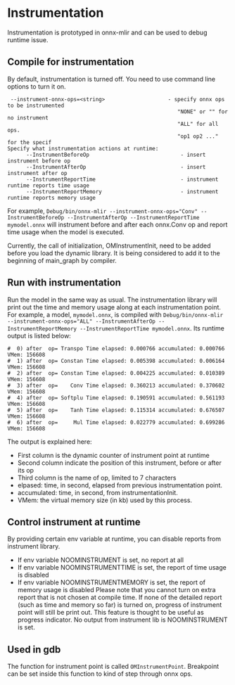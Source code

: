 <!--- SPDX-License-Identifier: Apache-2.0 -->

# Instrumentation

Instrumentation is prototyped in onnx-mlir and can be used to debug runtime issue.

## Compile for instrumentation

By default, instrumentation is turned off. You need to use command line options to turn it on. 
```
 --instrument-onnx-ops=<string>                    - specify onnx ops to be instrumented
                                                      "NONE" or "" for no instrument
                                                      "ALL" for all ops. 
                                                      "op1 op2 ..." for the specif
Specify what instrumentation actions at runtime:
      --InstrumentBeforeOp                             - insert instrument before op
      --InstrumentAfterOp                              - insert instrument after op
      --InstrumentReportTime                           - instrument runtime reports time usage
      --InstrumentReportMemory                         - instrument runtime reports memory usage
```
For example, `Debug/bin/onnx-mlir --instrument-onnx-ops="Conv" --InstrumentBeforeOp --InstrumentAfterOp --InstrumentReportTime mymodel.onnx`
 will instrument before and after each onnx.Conv op and report time usage  when the model is executed. 

Currently, the call of initialization, OMInstrumentInit, need to be added before you load the dynamic library. It is being considered to add it to the beginning of main_graph by compiler. 

## Run with instrumentation
Run the model in the same way as usual.
The instrumentation library will print out the time and memory usage along at each instrumentation point.
For example, a model, `mymodel.onnx`, is compiled with `Debug/bin/onnx-mlir  --instrument-onnx-ops="ALL" --InstrumentAfterOp --InstrumentReportMemory --InstrumentReportTime mymodel.onnx`.
Its runtime output is listed below:

```
#  0) after  op= Transpo Time elapsed: 0.000766 accumulated: 0.000766 VMem: 156608
#  1) after  op= Constan Time elapsed: 0.005398 accumulated: 0.006164 VMem: 156608
#  2) after  op= Constan Time elapsed: 0.004225 accumulated: 0.010389 VMem: 156608
#  3) after  op=    Conv Time elapsed: 0.360213 accumulated: 0.370602 VMem: 156608
#  4) after  op= Softplu Time elapsed: 0.190591 accumulated: 0.561193 VMem: 156608
#  5) after  op=    Tanh Time elapsed: 0.115314 accumulated: 0.676507 VMem: 156608
#  6) after  op=     Mul Time elapsed: 0.022779 accumulated: 0.699286 VMem: 156608
```

The output is explained here:
* First column is the dynamic counter of instrument point at runtime
* Second column indicate the position of this instrument, before or after its op
* Third column is the name of op, limited to 7 characters
* elpased: time, in second, elapsed from previous instrumentation point.
* accumulated: time, in second, from instrumentationInit.
* VMem: the virtual memory size (in kb) used by this process.

## Control instrument at runtime
By providing certain env variable at runtime, you can disable reports from  instrument library.
* If env variable NOOMINSTRUMENT is set, no report at all
* If env variable NOOMINSTRUMENTTIME is set, the report of time usage is disabled
* If env variable NOOMINSTRUMENTMEMORY is set, the report of memory usage is disabled
Please note that you cannot turn on extra report that is not chosen at compile time. If none of the detailed report (such as time and memory so far) is turned on, progress of instrument point will still be print out. This feature is thought to be useful as progress indicator. No output from instrument lib is NOOMINSTRUMENT is set.

## Used in gdb
The function for instrument point is called `OMInstrumentPoint`. Breakpoint can be set inside this function to kind of step through onnx ops.
